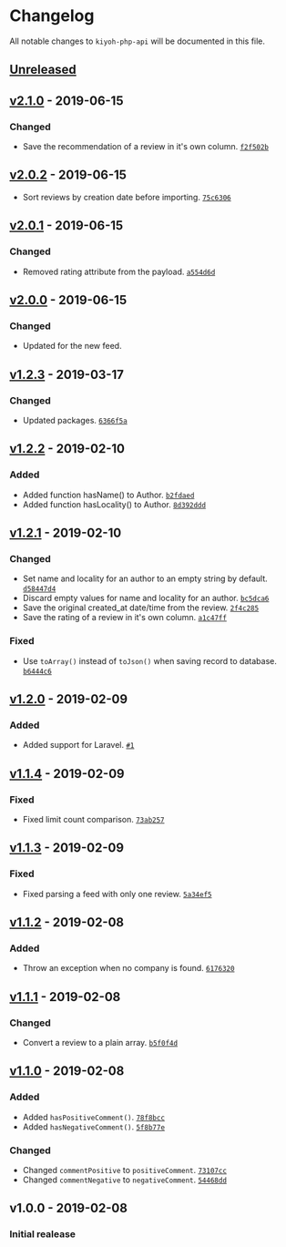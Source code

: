 # Changelog

All notable changes to `kiyoh-php-api` will be documented in this file.

## [Unreleased]

## [v2.1.0] - 2019-06-15

### Changed
- Save the recommendation of a review in it's own column. [`f2f502b`](https://github.com/mvdnbrk/kiyoh-php-api/commit/f2f502b02a1986e9dd6a6674810de91d06d8792d)

## [v2.0.2] - 2019-06-15

- Sort reviews by creation date before importing. [`75c6306`](https://github.com/mvdnbrk/kiyoh-php-api/commit/75c6306e193fb9953501f03d637642735d770f1b)

## [v2.0.1] - 2019-06-15

### Changed
- Removed rating attribute from the payload. [`a554d6d`](https://github.com/mvdnbrk/kiyoh-php-api/commit/a554d6d88212eefde2d23fbf9f0300a0ae8f7081)

## [v2.0.0] - 2019-06-15

### Changed
- Updated for the new feed.

## [v1.2.3] - 2019-03-17

### Changed
- Updated packages. [`6366f5a`](https://github.com/mvdnbrk/kiyoh-php-api/commit/6366f5a2e0556ed47d27b655fa7173ac6c422460)

## [v1.2.2] - 2019-02-10

### Added
- Added function hasName() to Author. [`b2fdaed`](https://github.com/mvdnbrk/kiyoh-php-api/commit/b2fdaed6b97583ffdc7c7bc56157e9a6601e4b85)
- Added function hasLocality() to Author. [`8d392ddd`](https://github.com/mvdnbrk/kiyoh-php-api/commit/8d392dddddcd8a2c3b65aaf9e5f4cf85d27705fa)

## [v1.2.1] - 2019-02-10

### Changed
- Set name and locality for an author to an empty string by default. [`d58447d4`](https://github.com/mvdnbrk/kiyoh-php-api/commit/d58447d481e35730a6830b04387fe809faaa1d27)
- Discard empty values for name and locality for an author. [`bc5dca6`](https://github.com/mvdnbrk/kiyoh-php-api/commit/bc5dca603b6aef53def4713970f05fe216765da7)
- Save the original created_at date/time from the review. [`2f4c285`](https://github.com/mvdnbrk/kiyoh-php-api/commit/2f4c285ae2006cd856abd35038261d28fa2d9784)
- Save the rating of a review in it's own column. [`a1c47ff`](https://github.com/mvdnbrk/kiyoh-php-api/commit/a1c47ff6f5b227b11ef56ce56c0287d73e453bec)

### Fixed
- Use `toArray()` instead of `toJson()` when saving record to database. [`b6444c6`](https://github.com/mvdnbrk/kiyoh-php-api/commit/b6444c6dabcae9a8f6be4223b47276b756fb7692)

## [v1.2.0] - 2019-02-09

### Added
- Added support for Laravel. [`#1`](https://github.com/mvdnbrk/kiyoh-php-api/pull/1)

## [v1.1.4] - 2019-02-09

### Fixed
- Fixed limit count comparison. [`73ab257`](https://github.com/mvdnbrk/kiyoh-php-api/commit/73ab257b9aac3cd819a58dd0aa4f5665622bc4b6)

## [v1.1.3] - 2019-02-09

### Fixed
- Fixed parsing a feed with only one review. [`5a34ef5`](https://github.com/mvdnbrk/kiyoh-php-api/commit/5a34ef53748550120d20e9dde3c6cf6a06a6c525)

## [v1.1.2] - 2019-02-08

### Added
- Throw an exception when no company is found. [`6176320`](https://github.com/mvdnbrk/kiyoh-php-api/commit/6176320b5b245406cca1a87ac2970c7ee2e980c6)

## [v1.1.1] - 2019-02-08

### Changed
- Convert a review to a plain array. [`b5f0f4d`](https://github.com/mvdnbrk/kiyoh-php-api/commit/b5f0f4da336f2a5ded206ee8357b1d639c445564)

## [v1.1.0] - 2019-02-08

### Added
- Added `hasPositiveComment()`. [`78f8bcc`](https://github.com/mvdnbrk/kiyoh-php-api/commit/78f8bcca350b2a7d08a651dc2d568c496b792317) 
- Added `hasNegativeComment()`. [`5f8b77e`](https://github.com/mvdnbrk/kiyoh-php-api/commit/5f8b77eafd51a10d1ae8ba06cd3f6900fb1c80b8) 

### Changed
- Changed `commentPositive` to `positiveComment`. [`73107cc`](https://github.com/mvdnbrk/kiyoh-php-api/commit/73107cc82c4465fb50f9a794db8fb91748bbe140)
- Changed `commentNegative` to `negativeComment`. [`54468dd`](https://github.com/mvdnbrk/kiyoh-php-api/commit/54468dda81b228b349d7569f0463c035552e4be8)

## v1.0.0 - 2019-02-08

### Initial realease

[Unreleased]: https://github.com/mvdnbrk/kiyoh-php-api/compare/v2.1.0...HEAD
[v2.1.0]: https://github.com/mvdnbrk/kiyoh-php-api/compare/v2.0.2...v2.1.0
[v2.0.2]: https://github.com/mvdnbrk/kiyoh-php-api/compare/v2.0.1...v2.0.2
[v2.0.1]: https://github.com/mvdnbrk/kiyoh-php-api/compare/v2.0.0...v2.0.1
[v2.0.0]: https://github.com/mvdnbrk/kiyoh-php-api/compare/v1.2.3...v2.0.0
[v1.2.3]: https://github.com/mvdnbrk/kiyoh-php-api/compare/v1.2.2...v1.2.3
[v1.2.2]: https://github.com/mvdnbrk/kiyoh-php-api/compare/v1.2.1...v1.2.2
[v1.2.1]: https://github.com/mvdnbrk/kiyoh-php-api/compare/v1.2.0...v1.2.1
[v1.2.0]: https://github.com/mvdnbrk/kiyoh-php-api/compare/v1.1.4...v1.2.0
[v1.1.4]: https://github.com/mvdnbrk/kiyoh-php-api/compare/v1.1.3...v1.1.4
[v1.1.3]: https://github.com/mvdnbrk/kiyoh-php-api/compare/v1.1.2...v1.1.3
[v1.1.2]: https://github.com/mvdnbrk/kiyoh-php-api/compare/v1.1.1...v1.1.2
[v1.1.1]: https://github.com/mvdnbrk/kiyoh-php-api/compare/v1.1.0...v1.1.1
[v1.1.0]: https://github.com/mvdnbrk/kiyoh-php-api/compare/v1.0.0...v1.1.0
